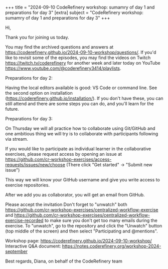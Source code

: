 +++
title = "2024-09-10 CodeRefinery workshop: sumamry of day 1 and preparations for day 3"
[extra]
subject = "CodeRefinery workshop: sumamry of day 1 and preparations for day 3"
+++


Hi,

Thank you for joining us today.

You may find the archived questions and answers at https://coderefinery.github.io/2024-09-10-workshop/questions/.
If you'd like to revisit some of the episodes, you may find the videos on Twitch https://twitch.tv/coderefinery for another week and later today on YouTube https://www.youtube.com/@coderefinery3414/playlists.

Preparations for day 2:

Having the local editors available is good: VS Code or command line. See the second option on installation (https://coderefinery.github.io/installation/). If you don't have these, you can still attend and there are some steps you can do, and you'll learn for the future.

Preparations for day 3:

On Thursday we will all practice how to collaborate using Git/GitHub and one ambitious thing we will try is to collaborate with participants following via stream.

If you would like to participate as individual learner in the collaborative exercises, please request access by opening an issue at https://github.com/cr-workshop-exercises/access-requests/issues/new/choose (There click "Get started" -> "Submit new issue")

This way we will know your GitHub username and give you write access to exercise repositories.

After we add you as collaborator, you will get an email from GitHub.

Please accept the invitation
Don't forget to "unwatch" both https://github.com/cr-workshop-exercises/centralized-workflow-exercise and https://github.com/cr-workshop-exercises/centralized-workflow-exercise-recorded to make sure you don't get too many emails during the exercise.
To "unwatch", go to the repository and click the "Unwatch" button (top middle of the screen) and then select "Participating and @mentions".

Workshop page: https://coderefinery.github.io/2024-09-10-workshop/
Interactive Q&A document: https://notes.coderefinery.org/workshop-2024-september

Best regards,
Diana, on behalf of the CodeRefinery team
